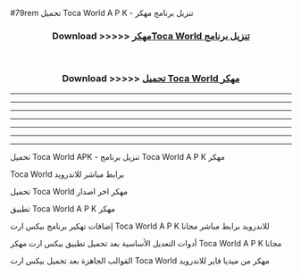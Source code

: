 #79rem تحميل Toca World  A P K - تنزيل برنامج مهكر



<div align="center">
<h3>Download >>>>> <a href="https://runaway1.web.app/?sq=Toca World ">مهكرToca World  تنزيل برنامج</a></h3><br>

<h3>Download >>>>> <a href="https://runaway1.web.app/?sq=Toca World ">تحميل Toca World  مهكر</a></h3>
</div>


----------------------------------------------------------

----------------------------------------------------------

----------------------------------------------------------

----------------------------------------------------------

----------------------------------------------------------

----------------------------------------------------------

----------------------------------------------------------

تحميل Toca World  APK - تنزيل برنامج Toca World  A P K مهكر

Toca World  برابط مباشر للاندرويد

تحميل Toca World  مهكر اخر اصدار

تطبيق Toca World  A P K مهكر

إضافات تهكير برنامج بيكس ارت Toca World  A P K للاندرويد برابط مباشر مجانا

أدوات التعديل الأساسية بعد تحميل تطبيق بيكس ارت مهكر Toca World  A P K مجانا

القوالب الجاهزة بعد تحميل بيكس ارت Toca World  مهكر من ميديا فاير للاندرويد


